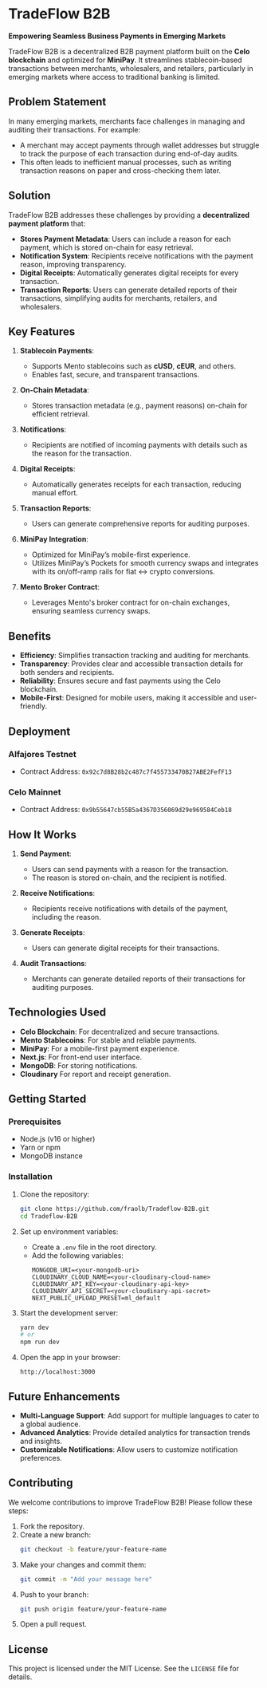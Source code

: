 # TradeFlow B2B

**Empowering Seamless Business Payments in Emerging Markets**

TradeFlow B2B is a decentralized B2B payment platform built on the **Celo blockchain** and optimized for **MiniPay**. It streamlines stablecoin-based transactions between merchants, wholesalers, and retailers, particularly in emerging markets where access to traditional banking is limited.

## Problem Statement

In many emerging markets, merchants face challenges in managing and auditing their transactions. For example:

- A merchant may accept payments through wallet addresses but struggle to track the purpose of each transaction during end-of-day audits.
- This often leads to inefficient manual processes, such as writing transaction reasons on paper and cross-checking them later.

## Solution

TradeFlow B2B addresses these challenges by providing a **decentralized payment platform** that:

- **Stores Payment Metadata**: Users can include a reason for each payment, which is stored on-chain for easy retrieval.
- **Notification System**: Recipients receive notifications with the payment reason, improving transparency.
- **Digital Receipts**: Automatically generates digital receipts for every transaction.
- **Transaction Reports**: Users can generate detailed reports of their transactions, simplifying audits for merchants, retailers, and wholesalers.

## Key Features

1. **Stablecoin Payments**:

   - Supports Mento stablecoins such as **cUSD**, **cEUR**, and others.
   - Enables fast, secure, and transparent transactions.

2. **On-Chain Metadata**:

   - Stores transaction metadata (e.g., payment reasons) on-chain for efficient retrieval.

3. **Notifications**:

   - Recipients are notified of incoming payments with details such as the reason for the transaction.

4. **Digital Receipts**:

   - Automatically generates receipts for each transaction, reducing manual effort.

5. **Transaction Reports**:

   - Users can generate comprehensive reports for auditing purposes.

6. **MiniPay Integration**:

   - Optimized for MiniPay’s mobile-first experience.
   - Utilizes MiniPay’s Pockets for smooth currency swaps and integrates with its on/off-ramp rails for fiat ↔ crypto conversions.

7. **Mento Broker Contract**:
   - Leverages Mento's broker contract for on-chain exchanges, ensuring seamless currency swaps.

## Benefits

- **Efficiency**: Simplifies transaction tracking and auditing for merchants.
- **Transparency**: Provides clear and accessible transaction details for both senders and recipients.
- **Reliability**: Ensures secure and fast payments using the Celo blockchain.
- **Mobile-First**: Designed for mobile users, making it accessible and user-friendly.

## Deployment

### Alfajores Testnet

- Contract Address: `0x92c7d8B28b2c487c7f455733470B27ABE2FefF13`

### Celo Mainnet

- Contract Address: `0x9b55647cb55B5a4367D356069d29e969584Ceb18`

## How It Works

1. **Send Payment**:

   - Users can send payments with a reason for the transaction.
   - The reason is stored on-chain, and the recipient is notified.

2. **Receive Notifications**:

   - Recipients receive notifications with details of the payment, including the reason.

3. **Generate Receipts**:

   - Users can generate digital receipts for their transactions.

4. **Audit Transactions**:
   - Merchants can generate detailed reports of their transactions for auditing purposes.

## Technologies Used

- **Celo Blockchain**: For decentralized and secure transactions.
- **Mento Stablecoins**: For stable and reliable payments.
- **MiniPay**: For a mobile-first payment experience.
- **Next.js**: For front-end user interface.
- **MongoDB**: For storing notifications.
- **Cloudinary** For report and receipt generation.

## Getting Started

### Prerequisites

- Node.js (v16 or higher)
- Yarn or npm
- MongoDB instance

### Installation

1.  Clone the repository:

    ```bash
    git clone https://github.com/fraolb/Tradeflow-B2B.git
    cd Tradeflow-B2B
    ```

2.  Set up environment variables:

    - Create a `.env` file in the root directory.
    - Add the following variables:
      ```env
      MONGODB_URI=<your-mongodb-uri>
      CLOUDINARY_CLOUD_NAME=<your-cloudinary-cloud-name>
      CLOUDINARY_API_KEY=<your-cloudinary-api-key>
      CLOUDINARY_API_SECRET=<your-cloudinary-api-secret>
      NEXT_PUBLIC_UPLOAD_PRESET=ml_default
      ```

3.  Start the development server:

    ```bash
    yarn dev
    # or
    npm run dev
    ```

4.  Open the app in your browser:
    ```
    http://localhost:3000
    ```

## Future Enhancements

- **Multi-Language Support**: Add support for multiple languages to cater to a global audience.
- **Advanced Analytics**: Provide detailed analytics for transaction trends and insights.
- **Customizable Notifications**: Allow users to customize notification preferences.

## Contributing

We welcome contributions to improve TradeFlow B2B! Please follow these steps:

1. Fork the repository.
2. Create a new branch:
   ```bash
   git checkout -b feature/your-feature-name
   ```
3. Make your changes and commit them:
   ```bash
   git commit -m "Add your message here"
   ```
4. Push to your branch:
   ```bash
   git push origin feature/your-feature-name
   ```
5. Open a pull request.

## License

This project is licensed under the MIT License. See the `LICENSE` file for details.
